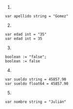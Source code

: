 1. 
```
var apellido string = "Gomez"
```

2. 

```
var edad int = "35"
var edad int = 35
```

3. 

```
boolean := "false";
boolean := false
```

4.

```
var sueldo string = 45857.90
var sueldo float64 = 45857.90

```

5. 

```
var nombre string = "Julián"
```
